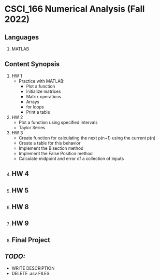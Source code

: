 # CSCI_166 Numerical Analysis (Fall 2022)

## Languages
1. MATLAB

## Content Synopsis
1. HW 1
   - Practice with MATLAB:
     - Plot a function
     - Initialize matrices
     - Matrix operations
     - Arrays
     - for loops
     - Print a table
2. HW 2
   - Plot a function using specified intervals
   - Taylor Series
3. HW 3
   - Create function for calculating the next p(n+1) using the current p(n)
   - Create a table for this behavior
   - Implement the Bisection method
   - Implement the False Position method
   - Calculate midpoint and error of a collection of inputs
4. HW 4
   -
5. HW 5
   -
6. HW 8
   -
7. HW 9
   -
8. Final Project
   -

## *TODO:*
- WRITE DESCRIPTION
- DELETE .asv FILES
